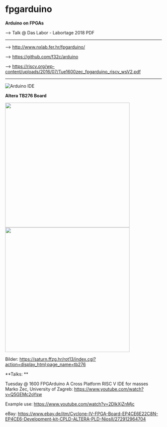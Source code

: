 # fpgarduino
**Arduino on FPGAs**

--> Talk @ Das Labor - Labortage 2018 PDF

---

--> http://www.nxlab.fer.hr/fpgarduino/

--> https://github.com/f32c/arduino

--> https://riscv.org/wp-content/uploads/2016/07/Tue1600zec_fpgarduino_riscv_wsV2.pdf

---

![Arduino IDE](http://www.nxlab.fer.hr/fpgarduino/img/fpga_arduino.png)

**Altera TB276 Board** 

<img src="https://saturn.ffzg.hr/rot13/index.cgi/tb276-front.jpg?action=attachments_download;page_name=tb276;id=20160702202319-0-32328" width="400"><img src="https://saturn.ffzg.hr/rot13/index.cgi/tb276-back.jpg?action=attachments_download;page_name=tb276;id=20160702202332-0-15979" width="400">

Bilder: https://saturn.ffzg.hr/rot13/index.cgi?action=display_html;page_name=tb276

**Talks: **

Tuesday @ 1600 FPGArduino A Cross Platform RISC V IDE for masses Marko Zec, University of Zagreb:
https://www.youtube.com/watch?v=Q5GEMc2oYsw

Example use: 
https://www.youtube.com/watch?v=2DlkXjZnMjc

<!-- **Altera TB276 Board** -->
<!-- ![TB276 Board](http://www.nxlab.fer.hr/fpgarduino/img/altera_tb276.jpg) -->

eBay: https://www.ebay.de/itm/Cyclone-IV-FPGA-Board-EP4CE6E22C8N-EP4CE6-Development-kit-CPLD-ALTERA-PLD-NiosII/272912964704
